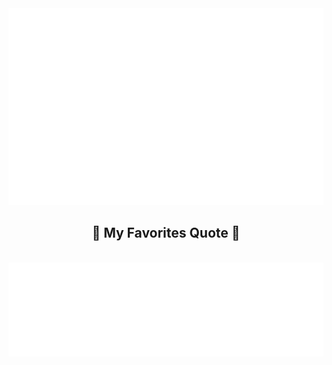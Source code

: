 <a href="#" target="_blank">
  <img src="source/svg/lamnguyen.svg" width="1200" alt="alice" />
</a>
<h2 align="center">📑 My Favorites Quote 📑</h2>
<br>
<a href="#" target="_blank">
  <img src="source/svg/lamnguyen-quote.svg" width="846" height="150" alt="alice" />
</a>